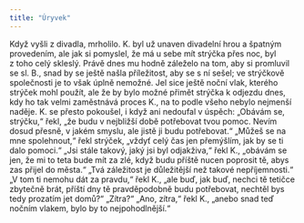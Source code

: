 ```yaml
---
title: "Úryvek"
---
```


Když vyšli z divadla, mrholilo.
K. byl už unaven divadelní hrou a špatným provedením, ale jak si pomyslel, že má u sebe mít strýčka přes noc, byl z toho celý skleslý.
Právě dnes mu hodně záleželo na tom, aby si promluvil se sl.
B., snad by se ještě našla příležitost, aby se s ní sešel; ve strýčkově společnosti je to však úplně nemožné.
Jel sice ještě noční vlak, kterého strýček mohl použít, ale že by bylo možné přimět strýčka k odjezdu dnes, kdy ho tak velmi zaměstnává proces K., na to podle všeho nebylo nejmenší naděje.
K. se přesto pokoušel, i když ani nedoufal v úspěch: „Obávám se, strýčku,“ řekl, „že budu v nejbližší době potřebovat tvou pomoc.
Nevím dosud přesně, v jakém smyslu, ale jistě ji budu potřebovat.“
„Můžeš se na mne spolehnout,“ řekl strýček, „vždyť celý čas jen přemýšlím, jak by se ti dalo pomoci.“
„Jsi stále takový, jaký jsi byl odjakživa,“
řekl K., „obávám se jen, že mi to teta bude mít za zlé, když budu příště nucen poprosit tě, abys zas přijel do města.“
„Tvá záležitost je důležitější než takové nepříjemnosti.“
„V tom ti nemohu dát za pravdu,“
řekl K., „ale buď, jak buď, nechci tě tetičce zbytečně brát, příští dny tě pravděpodobně budu potřebovat, nechtěl bys tedy prozatím jet domů?“ „Zítra?“ „Ano, zítra,“
řekl K., „anebo snad teď nočním vlakem, bylo by to nejpohodlnější.“